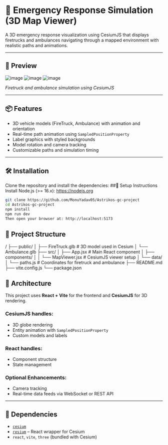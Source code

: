 # 🚒 Emergency Response Simulation (3D Map Viewer)

A 3D emergency response visualization using CesiumJS that displays firetrucks and ambulances navigating through a mapped environment with realistic paths and animations.

---

## 📸 Preview

![image](https://github.com/user-attachments/assets/05d4c1e6-aa31-4613-a7e1-d50b825f56c3)
![image](https://github.com/user-attachments/assets/3526f397-700e-42a0-ae52-ede9b0c398e0)
![image](https://github.com/user-attachments/assets/21419bcf-ecae-49af-898d-d12ae6e29add)


*Firetruck and ambulance simulation using CesiumJS*

---

## 📦 Features

- 3D vehicle models (FireTruck, Ambulance) with animation and orientation
- Real-time path animation using `SampledPositionProperty`
- Label graphics with styled backgrounds
- Model rotation and camera tracking
- Customizable paths and simulation timing

---

## 🛠️ Installation

Clone the repository and install the dependencies:
##🔧 Setup Instructions
Install Node.js (>= 16.x): https://nodejs.org

```bash
git clone https://github.com/MonuYadav05/Astrikos-gc-project
cd Astrikos-gc-project
npm install
npm run dev
Then open your browser at: http://localhost:5173
```
## 📁 Project Structure

/ ├── public/ │ ├── FireTruck.glb # 3D model used in Cesium │ └── Ambulance.glb ├── src/ │ ├── App.jsx # Main React component │ ├── components/ │ │ └── MapViewer.jsx # CesiumJS viewer setup │ └── data/ │ └── paths.js # Coordinates for firetruck and ambulance ├── README.md ├── vite.config.js └── package.json


## 🧱 Architecture

This project uses **React + Vite** for the frontend and **CesiumJS** for 3D rendering.

### CesiumJS handles:

- 3D globe rendering
- Entity animation with `SampledPositionProperty`
- Custom models and labels

### React handles:

- Component structure
- State management

### Optional Enhancements:

- Camera tracking
- Real-time data feeds via WebSocket or REST API

---

## 🔗 Dependencies

- [`cesium`](https://www.npmjs.com/package/cesium)
- [`resium`](https://github.com/reearth/resium) – React wrapper for Cesium
- `react`, `vite`, `three` (bundled with Cesium)

